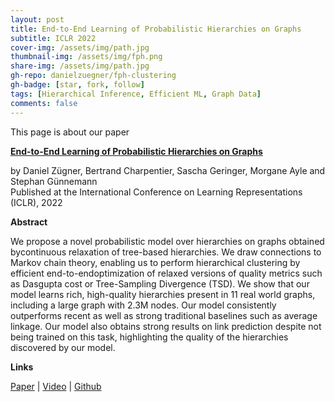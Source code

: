 ```yaml
---
layout: post
title: End-to-End Learning of Probabilistic Hierarchies on Graphs
subtitle: ICLR 2022
cover-img: /assets/img/path.jpg
thumbnail-img: /assets/img/fph.png
share-img: /assets/img/path.jpg
gh-repo: danielzuegner/fph-clustering
gh-badge: [star, fork, follow]
tags: [Hierarchical Inference, Efficient ML, Graph Data]
comments: false
---
```


This page is about our paper

[**End-to-End Learning of Probabilistic Hierarchies on Graphs**](https://openreview.net/pdf?id=tV3N0DWMxCg)

by Daniel Zügner, Bertrand Charpentier, Sascha Geringer, Morgane Ayle and Stephan Günnemann  
Published at the International Conference on Learning Representations (ICLR), 2022

**Abstract**

We propose a novel probabilistic model over hierarchies on graphs obtained bycontinuous relaxation of tree-based hierarchies. We draw connections to Markov chain theory, enabling us to perform hierarchical clustering by efficient end-to-endoptimization of relaxed versions of quality metrics such as Dasgupta cost or Tree-Sampling Divergence (TSD). We show that our model learns rich, high-quality hierarchies present in 11 real world graphs, including a large graph with 2.3M nodes. Our model consistently outperforms recent as well as strong traditional baselines such as average linkage. Our model also obtains strong results on link prediction despite not being trained on this task, highlighting the quality of the hierarchies discovered by our model.

**Links**

[Paper](https://openreview.net/pdf?id=g2LCQwG7Of) | [Video](https://iclr.cc/virtual/2022/poster/5940) | [Github](https://github.com/danielzuegner/fph-clustering)
